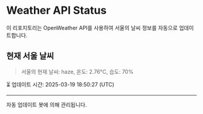 
# Weather API Status

이 리포지토리는 OpenWeather API를 사용하여 서울의 날씨 정보를 자동으로 업데이트합니다.

## 현재 서울 날씨
> 서울의 현재 날씨: haze, 온도: 2.76°C, 습도: 70%

⏳ 업데이트 시간: 2025-03-19 18:50:27 (UTC)

---
자동 업데이트 봇에 의해 관리됩니다.
